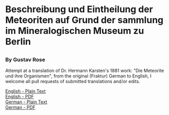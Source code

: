 # Beschreibung und Eintheilung der Meteoriten auf Grund der sammlung im Mineralogischen Museum zu Berlin

##

### By Gustav Rose

Attempt at a translation of Dr. Hermann Karsten's 1881 work: "Die Meteorite und ihre Organismen", from the original (Fraktur) German to English, I welcome all pull requests of submitted translations and/or edits.

[English - Plain Text](full-text-english.md)  
[English - PDF]()  
[German - Plain Text](full-text-german.md)  
[German - PDF]()  
